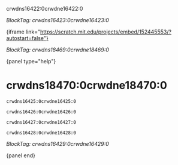 crwdns16422:0crwdne16422:0

*BlockTag: crwdns16423:0crwdne16423:0*

{iframe link="https://scratch.mit.edu/projects/embed/152445553/?autostart=false"}

*BlockTag: crwdns18469:0crwdne18469:0*

{panel type="help"}

# crwdns18470:0crwdne18470:0

<pre><code class="scratch:split:random">crwdns16425:0crwdne16425:0
</code></pre>

<pre><code class="scratch:split:random">crwdns16426:0crwdne16426:0
</code></pre>

<pre><code class="scratch:split:random">crwdns16427:0crwdne16427:0
</code></pre>

<pre><code class="scratch:split:random">crwdns16428:0crwdne16428:0
</code></pre>

*BlockTag: crwdns16429:0crwdne16429:0*

{panel end}